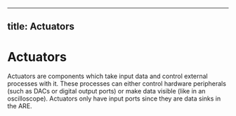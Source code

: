  

---
title: Actuators
---

# Actuators

Actuators are components which take input data and control external processes with it. These processes can either control hardware peripherals (such as DACs or digital output ports) or make data visible (like in an oscilloscope). Actuators only have input ports since they are data sinks in the ARE.